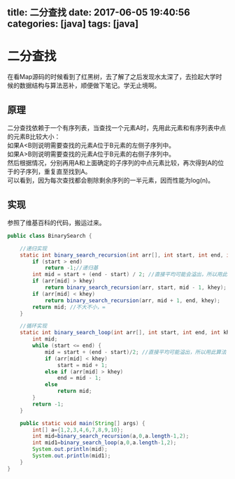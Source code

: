 title: 二分查找
date: 2017-06-05 19:40:56
categories: [java]
tags: [java]
---

# 二分查找
在看Map源码的时候看到了红黑树，去了解了之后发现水太深了，去捡起大学时候的数据结构与算法恶补，顺便做下笔记。学无止境啊。

## 原理
二分查找依赖于一个有序列表，当查找一个元素A时，先用此元素和有序列表中点的元素B比较大小：           
如果A<B则说明需要查找的元素A位于B元素的左侧子序列中。            
如果A>B则说明需要查找的元素A位于B元素的右侧子序列中。               
然后根据情况，分别再用A和上面确定的子序列的中点元素比较，再次得到A的位于的子序列，重复直至找到A。          
可以看到，因为每次查找都会剔除剩余序列的一半元素，因而性能为log(n)。

<!-- more -->
## 实现
参照了维基百科的代码，搬运过来。

```java
public class BinarySearch {

    //递归实现
    static int binary_search_recursion(int arr[], int start, int end, int khey) {
        if (start > end)
            return -1;//递归基
        int mid = start + (end - start) / 2; //直接平均可能会溢出，所以用此算法，与线段中点坐标公式【（start+end）/2】结果相同
        if (arr[mid] > khey)
            return binary_search_recursion(arr, start, mid - 1, khey);
        if (arr[mid] < khey)
            return binary_search_recursion(arr, mid + 1, end, khey);
        return mid; //不大不小，=
    }

    //循环实现
    static int binary_search_loop(int arr[], int start, int end, int khey) {
        int mid;
        while (start <= end) {
            mid = start + (end - start)/2; //直接平均可能溢出，所以用此算法
            if (arr[mid] < khey)
                start = mid + 1;
            else if (arr[mid] > khey)
                end = mid - 1;
            else
                return mid;
        }
        return -1;
    }

    public static void main(String[] args) {
        int[] a={1,2,3,4,6,7,8,9,10};
        int mid=binary_search_recursion(a,0,a.length-1,2);
        int mid1=binary_search_loop(a,0,a.length-1,2);
        System.out.println(mid);
        System.out.println(mid1);
    }
}
```